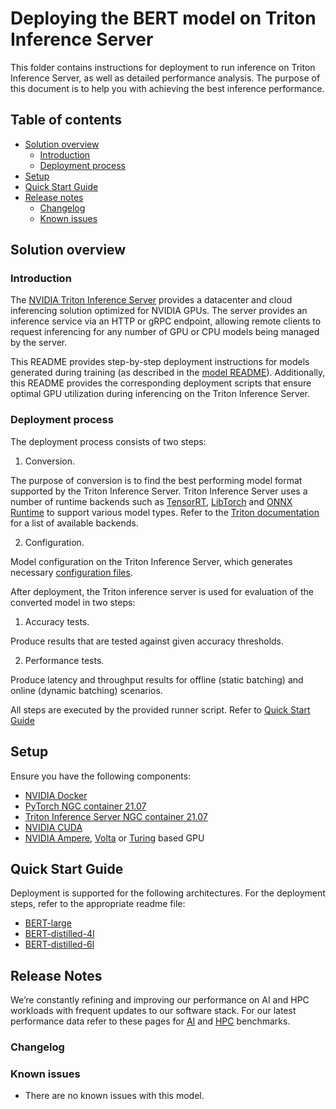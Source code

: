 # Deploying the BERT model on Triton Inference Server
 
This folder contains instructions for deployment to run inference
on Triton Inference Server, as well as detailed performance analysis.
The purpose of this document is to help you with achieving
the best inference performance.
 
## Table of contents
 - [Solution overview](#solution-overview)
   - [Introduction](#introduction)
   - [Deployment process](#deployment-process)
 - [Setup](#setup)
 - [Quick Start Guide](#quick-start-guide)
 - [Release notes](#release-notes)
   - [Changelog](#changelog)
   - [Known issues](#known-issues)
 
 
## Solution overview
### Introduction
The [NVIDIA Triton Inference Server](https://github.com/NVIDIA/triton-inference-server)
provides a datacenter and cloud inferencing solution optimized for NVIDIA GPUs.
The server provides an inference service via an HTTP or gRPC endpoint,
allowing remote clients to request inferencing for any number of GPU
or CPU models being managed by the server.
 
This README provides step-by-step deployment instructions for models generated
during training (as described in the [model README](../readme.md)).
Additionally, this README provides the corresponding deployment scripts that
ensure optimal GPU utilization during inferencing on the Triton Inference Server.
 
### Deployment process
 
The deployment process consists of two steps:
 
1. Conversion.
 
  The purpose of conversion is to find the best performing model
  format supported by the Triton Inference Server.
  Triton Inference Server uses a number of runtime backends such as
  [TensorRT](https://developer.nvidia.com/tensorrt),
  [LibTorch](https://github.com/triton-inference-server/pytorch_backend) and
  [ONNX Runtime](https://github.com/triton-inference-server/onnxruntime_backend)
  to support various model types. Refer to the
  [Triton documentation](https://github.com/triton-inference-server/backend#where-can-i-find-all-the-backends-that-are-available-for-triton)
  for a list of available backends.
 
2. Configuration.
 
  Model configuration on the Triton Inference Server, which generates
  necessary [configuration files](https://github.com/triton-inference-server/server/blob/master/docs/model_configuration.md).
 
After deployment, the Triton inference server is used for evaluation of the converted model in two steps:
 
1. Accuracy tests.
 
  Produce results that are tested against given accuracy thresholds.
 
2. Performance tests.
 
  Produce latency and throughput results for offline (static batching)
  and online (dynamic batching) scenarios.
 
 
All steps are executed by the provided  runner script. Refer to [Quick Start Guide](#quick-start-guide)
 
 
## Setup
Ensure you have the following components:
* [NVIDIA Docker](https://github.com/NVIDIA/nvidia-docker)
* [PyTorch NGC container 21.07](https://catalog.ngc.nvidia.com/orgs/nvidia/containers/pytorch)
* [Triton Inference Server NGC container 21.07](https://ngc.nvidia.com/catalog/containers/nvidia:tritonserver)
* [NVIDIA CUDA](https://docs.nvidia.com/cuda/archive//index.html)
* [NVIDIA Ampere](https://www.nvidia.com/en-us/data-center/nvidia-ampere-gpu-architecture/), [Volta](https://www.nvidia.com/en-us/data-center/volta-gpu-architecture/) or [Turing](https://www.nvidia.com/en-us/geforce/turing/) based GPU
 
 
## Quick Start Guide
Deployment is supported for the following architectures. For the deployment steps, refer to the appropriate readme file:
* [BERT-large](./large/README.md)
* [BERT-distilled-4l](./dist4l/README.md)
* [BERT-distilled-6l](./dist6l/README.md)
 
 
## Release Notes
We’re constantly refining and improving our performance on AI
and HPC workloads with frequent updates
to our software stack. For our latest performance data refer
to these pages for
[AI](https://developer.nvidia.com/deep-learning-performance-training-inference)
and [HPC](https://developer.nvidia.com/hpc-application-performance) benchmarks.
 
### Changelog
### Known issues
 
- There are no known issues with this model.
 


